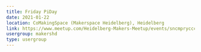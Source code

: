 ```yaml
---
title: Friday PiDay
date: 2021-01-22
location: CoMakingSpace (Makerspace Heidelberg), Heidelberg
link: https://www.meetup.com/Heidelberg-Makers-Meetup/events/sncmprycccbdc/
usergroup: makershd
type: usergroup
---
```

